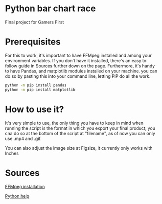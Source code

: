 # Python bar chart race

Final project for Gamers First

# Prerequisites

For this to work, it's important to have FFMpeg installed and among your environment variables. If you don't have it installed, there's an easy to follow guide in Sources further down on the page. Furthermore, it's handy to have Pandas, and matplotlib modules installed on your machine. you can do so by pasting this into your command line, letting PiP do all the work.

```sh
python -m pip install pandas
python -m pip install matplotlib
```

# How to use it?

It's very simple to use, the only thing you have to keep in mind when running the script is the format in which you export your final product, you cna do so at the bottom of the script at "filename", as of now you can only use .mp4 and .gif.

You can also adjust the image size at Figsize, it currently only works with Inches

# Sources

[FFMpeg installation](https://suryadayn.medium.com/error-requested-moviewriter-ffmpeg-not-available-easy-fix-9d1890a487d3)

[Python help](https://www.dunderdata.com/blog/create-a-bar-chart-race-animation-in-python-with-matplotlib#Expand-DataFrame-with-reindex)
